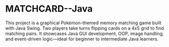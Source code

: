 # MATCHCARD--Java
This project is a graphical Pokémon-themed memory matching game built with Java Swing. Two players take turns flipping cards on a 4x5 grid to find matching pairs. It showcases Java GUI development, OOP, image handling, and event-driven logic—ideal for beginner to intermediate Java learners.
